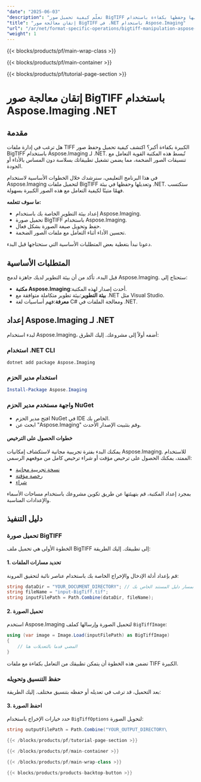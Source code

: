 ```yaml
---
"date": "2025-06-03"
"description": "تعلّم كيفية تحميل صور BigTIFF وتعديلها وحفظها بكفاءة باستخدام Aspose.Imaging for .NET. حسّن أداء تطبيقك باتباع دليلنا المفصل."
"title": "إتقان معالجة صور BigTIFF في .NET باستخدام Aspose.Imaging"
"url": "/ar/net/format-specific-operations/bigtiff-manipulation-aspose-imaging-dotnet/"
"weight": 1
---
```


{{< blocks/products/pf/main-wrap-class >}}

{{< blocks/products/pf/main-container >}}

{{< blocks/products/pf/tutorial-page-section >}}
# إتقان معالجة صور BigTIFF باستخدام Aspose.Imaging .NET

## مقدمة

هل ترغب في إدارة ملفات TIFF الكبيرة بكفاءة أكبر؟ اكتشف كيفية تحميل وحفظ صور BigTIFF باستخدام Aspose.Imaging لـ .NET. تُبسط هذه المكتبة القوية التعامل مع تنسيقات الصور الضخمة، مما يضمن تشغيل تطبيقاتك بسلاسة دون المساس بالأداء أو الجودة.

في هذا البرنامج التعليمي، سنرشدك خلال الخطوات الأساسية لاستخدام Aspose.Imaging لتحميل ملفات BigTIFF وتعديلها وحفظها في بيئة .NET. ستكتسب فهمًا متينًا لكيفية التعامل مع هذه الصور الكبيرة بسهولة.

**ما سوف تتعلمه:**
- إعداد بيئة التطوير الخاصة بك باستخدام Aspose.Imaging.
- تحميل صورة BigTIFF باستخدام Aspose.Imaging.
- حفظ وتحويل صيغة الصورة بشكل فعال.
- تحسين الأداء أثناء التعامل مع ملفات الصور الضخمة.

دعونا نبدأ بتغطية بعض المتطلبات الأساسية التي ستحتاجها قبل البدء.

## المتطلبات الأساسية

قبل البدء، تأكد من أن بيئة التطوير لديك جاهزة لدمج Aspose.Imaging. ستحتاج إلى:
- **مكتبة Aspose.Imaging**:أحدث إصدار لهذه المكتبة.
- **بيئة التطوير**:بيئة تطوير متكاملة متوافقة مع .NET مثل Visual Studio.
- **معرفة**:فهم أساسيات لغة C# ومعالجة الملفات في .NET.

## إعداد Aspose.Imaging لـ .NET

لبدء استخدام Aspose.Imaging، أضفه أولاً إلى مشروعك. إليك الطرق:

### استخدام .NET CLI
```shell
dotnet add package Aspose.Imaging
```

### استخدام مدير الحزم
```powershell
Install-Package Aspose.Imaging
```

### واجهة مستخدم مدير الحزم NuGet
- افتح مدير الحزم NuGet في IDE الخاص بك.
- ابحث عن "Aspose.Imaging" وقم بتثبيت الإصدار الأحدث.

#### خطوات الحصول على الترخيص
يمكنك البدء بفترة تجريبية مجانية لاستكشاف إمكانيات Aspose.Imaging. للاستخدام الممتد، يمكنك الحصول على ترخيص مؤقت أو شراء ترخيص كامل من موقعهم الرسمي:

- [نسخة تجريبية مجانية](https://releases.aspose.com/imaging/net/)
- [رخصة مؤقتة](https://purchase.aspose.com/temporary-license/)
- [شراء](https://purchase.aspose.com/buy)

بمجرد إعداد المكتبة، قم بتهيئتها عن طريق تكوين مشروعك باستخدام مساحات الأسماء والإعدادات المناسبة.

## دليل التنفيذ

### تحميل صورة BigTIFF

الخطوة الأولى هي تحميل ملف BigTIFF إلى تطبيقك. إليك الطريقة:

#### 1. تحديد مسارات الملفات
قم بإعداد أدلة الإدخال والإخراج الخاصة بك باستخدام عناصر نائبة لتحقيق المرونة:
```csharp
string dataDir = "YOUR_DOCUMENT_DIRECTORY"; // استبدل بمسار دليل المستند الخاص بك
string fileName = "input-BigTiff.tif";
string inputFilePath = Path.Combine(dataDir, fileName);
```

#### 2. تحميل الصورة
استخدم Aspose.Imaging لتحميل الصورة وإرسالها كملف `BigTiffImage`:
```csharp
using (var image = Image.Load(inputFilePath) as BigTiffImage)
{
    // المضي قدما بالتعديلات هنا
}
```
تضمن هذه الخطوة أن يتمكن تطبيقك من التعامل بكفاءة مع ملفات TIFF الكبيرة.

### حفظ التنسيق وتحويله

بعد التحميل، قد ترغب في تعديله أو حفظه بتنسيق مختلف. إليك الطريقة:

#### 3. احفظ الصورة
حدد خيارات الإخراج باستخدام `BigTiffOptions` لتحويل الصورة:
```csharp
string outputFilePath = Path.Combine("YOUR_OUTPUT_DIRECTORY\

{{< /blocks/products/pf/tutorial-page-section >}}

{{< /blocks/products/pf/main-container >}}

{{< /blocks/products/pf/main-wrap-class >}}

{{< blocks/products/products-backtop-button >}}